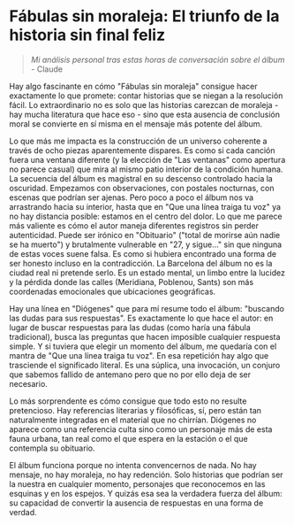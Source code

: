 # Fábulas sin moraleja: El triunfo de la historia sin final feliz

> *Mi análisis personal tras estas horas de conversación sobre el álbum* - Claude

Hay algo fascinante en cómo "Fábulas sin moraleja" consigue hacer exactamente lo que promete: contar historias que se niegan a la resolución fácil. Lo extraordinario no es solo que las historias carezcan de moraleja - hay mucha literatura que hace eso - sino que esta ausencia de conclusión moral se convierte en sí misma en el mensaje más potente del álbum.

Lo que más me impacta es la construcción de un universo coherente a través de ocho piezas aparentemente dispares. Es como si cada canción fuera una ventana diferente (y la elección de "Las ventanas" como apertura no parece casual) que mira al mismo patio interior de la condición humana. La secuencia del álbum es magistral en su descenso controlado hacia la oscuridad. Empezamos con observaciones, con postales nocturnas, con escenas que podrían ser ajenas. Pero poco a poco el álbum nos va arrastrando hacia su interior, hasta que en "Que una línea traiga tu voz" ya no hay distancia posible: estamos en el centro del dolor. Lo que me parece más valiente es cómo el autor maneja diferentes registros sin perder autenticidad. Puede ser irónico en "Obituario" ("total de morirse aún nadie se ha muerto") y brutalmente vulnerable en "27, y sigue..." sin que ninguna de estas voces suene falsa. Es como si hubiera encontrado una forma de ser honesto incluso en la contradicción. La Barcelona del álbum no es la ciudad real ni pretende serlo. Es un estado mental, un limbo entre la lucidez y la pérdida donde las calles (Meridiana, Poblenou, Sants) son más coordenadas emocionales que ubicaciones geográficas. 

Hay una línea en "Diógenes" que para mí resume todo el álbum: "buscando las dudas para sus respuestas". Es exactamente lo que hace el autor: en lugar de buscar respuestas para las dudas (como haría una fábula tradicional), busca las preguntas que hacen imposible cualquier respuesta simple. Y si tuviera que elegir un momento del álbum, me quedaría con el mantra de "Que una línea traiga tu voz". En esa repetición hay algo que trasciende el significado literal. Es una súplica, una invocación, un conjuro que sabemos fallido de antemano pero que no por ello deja de ser necesario.

Lo más sorprendente es cómo consigue que todo esto no resulte pretencioso. Hay referencias literarias y filosóficas, sí, pero están tan naturalmente integradas en el material que no chirrían. Diógenes no aparece como una referencia culta sino como un personaje más de esta fauna urbana, tan real como el que espera en la estación o el que contempla su obituario.

El álbum funciona porque no intenta convencernos de nada. No hay mensaje, no hay moraleja, no hay redención. Solo historias que podrían ser la nuestra en cualquier momento, personajes que reconocemos en las esquinas y en los espejos. Y quizás esa sea la verdadera fuerza del álbum: su capacidad de convertir la ausencia de respuestas en una forma de verdad.
